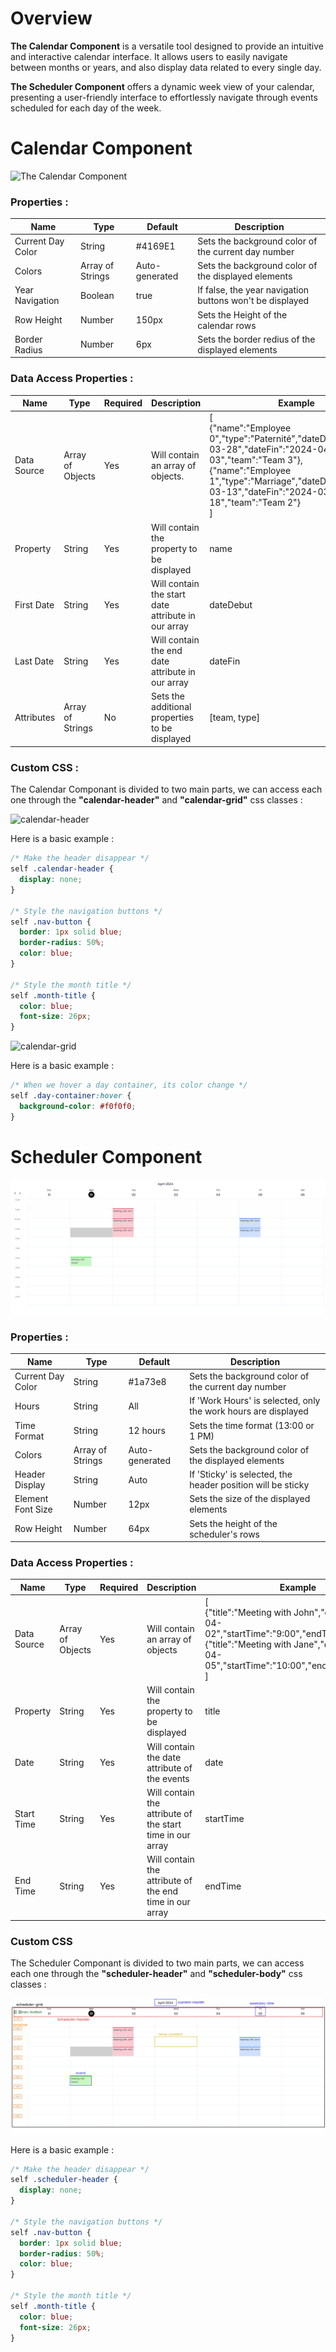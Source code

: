 # Overview

**The Calendar Component** is a versatile tool designed to provide an intuitive and interactive calendar interface. It allows users to easily navigate between months or years, and also display data related to every single day.

**The Scheduler Component** offers a dynamic week view of your calendar, presenting a user-friendly interface to effortlessly navigate through events scheduled for each day of the week.

# Calendar Component

![The Calendar Component](https://github.com/TihounaNasrallah/qodly-calendar/assets/73143827/221a3ea5-c749-45b6-bd0a-1295825e4a46)

### Properties :

| Name              | Type             | Default        | Description                                              |
| ----------------- | ---------------- | -------------- | -------------------------------------------------------- |
| Current Day Color | String           | #4169E1        | Sets the background color of the current day number      |
| Colors            | Array of Strings | Auto-generated | Sets the background color of the displayed elements      |
| Year Navigation   | Boolean          | true           | If false, the year navigation buttons won't be displayed |
| Row Height        | Number           | 150px          | Sets the Height of the calendar rows                     |
| Border Radius     | Number           | 6px            | Sets the border redius of the displayed elements         |

### Data Access Properties :

| Name        | Type             | Required | Description                                        | Example |
| ----------- | ---------------- | -------- | -------------------------------------------------- |---------|
| Data Source | Array of Objects | Yes      | Will contain an array of objects.                  |[<br />{"name":"Employee 0","type":"Paternité","dateDebut":"2024-03-28","dateFin":"2024-04-03","team":"Team 3"},<br />{"name":"Employee 1","type":"Marriage","dateDebut":"2024-03-13","dateFin":"2024-03-18","team":"Team 2"} <br />]|
| Property    | String           | Yes      | Will contain the property to be displayed          | name |
| First Date  | String           | Yes      | Will contain the start date attribute in our array | dateDebut |
| Last Date   | String           | Yes      | Will contain the end date attribute in our array   | dateFin|
| Attributes  | Array of Strings | No       | Sets the additional properties to be displayed     |[team, type]|

### Custom CSS :

The Calendar Componant is divided to two main parts, we can access each one through the **"calendar-header"** and **"calendar-grid"** css classes :

![calendar-header](https://github.com/TihounaNasrallah/qodly-calendar/assets/73143827/e01c75f2-e379-4d37-8d99-1a90e3363386)

Here is a basic example :

```css
/* Make the header disappear */
self .calendar-header {
  display: none;
}

/* Style the navigation buttons */
self .nav-button {
  border: 1px solid blue;
  border-radius: 50%;
  color: blue;
}

/* Style the month title */
self .month-title {
  color: blue;
  font-size: 26px;
}
```

![calendar-grid](https://github.com/TihounaNasrallah/qodly-calendar/assets/73143827/4229c329-0304-4a05-a3d4-9c36188d4a5a)

Here is a basic example :

```css
/* When we hover a day container, its color change */
self .day-container:hover {
  background-color: #f0f0f0;
}
```

# Scheduler Component

![Scheduler Component](./public/week-view.png)

### Properties :

| Name              | Type             | Default        | Description                                                    |
| ----------------- | ---------------- | -------------- | -------------------------------------------------------------- |
| Current Day Color | String           | #1a73e8        | Sets the background color of the current day number            |
| Hours             | String           | All            | If 'Work Hours' is selected, only the work hours are displayed |
| Time Format       | String           | 12 hours       | Sets the time format (13:00 or 1 PM)                           |
| Colors            | Array of Strings | Auto-generated | Sets the background color of the displayed elements            |
| Header Display    | String           | Auto           | If 'Sticky' is selected, the header position will be sticky    |
| Element Font Size | Number           | 12px           | Sets the size of the displayed elements                        |
| Row Height        | Number           | 64px           | Sets the height of the scheduler's rows                        |

### Data Access Properties :

| Name        | Type             | Required | Description                                               |Example|
| ----------- | ---------------- | -------- | --------------------------------------------------------- |-------|
| Data Source | Array of Objects | Yes      | Will contain an array of objects                          |[<br />{"title":"Meeting with John","date":"2024-04-02","startTime":"9:00","endTime":"12:00"},<br />{"title":"Meeting with Jane","date":"2024-04-05","startTime":"10:00","endTime":"12:00"}<br />]|
| Property    | String           | Yes      | Will contain the property to be displayed                 | title |
| Date        | String           | Yes      | Will contain the date attribute of the events             | date |
| Start Time  | String           | Yes      | Will contain the attribute of the start time in our array | startTime |
| End Time    | String           | Yes      | Will contain the attribute of the end time in our array   | endTime |

### Custom CSS

The Scheduler Componant is divided to two main parts, we can access each one through the **"scheduler-header"** and **"scheduler-body"** css classes :

![Scheduler CSS](./public/week-view-css.png)

Here is a basic example :

```css
/* Make the header disappear */
self .scheduler-header {
  display: none;
}

/* Style the navigation buttons */
self .nav-button {
  border: 1px solid blue;
  border-radius: 50%;
  color: blue;
}

/* Style the month title */
self .month-title {
  color: blue;
  font-size: 26px;
}
```
